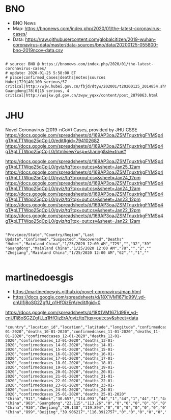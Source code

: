 

# BNO

- BNO News
- Map: https://bnonews.com/index.php/2020/01/the-latest-coronavirus-cases/
- Data: https://raw.githubusercontent.com/globalcitizen/2019-wuhan-coronavirus-data/master/data-sources/bno/data/20200125-055800-bno-2019ncov-data.csv

```

# source: BNO @ https://bnonews.com/index.php/2020/01/the-latest-coronavirus-cases/
# update: 2020-01-25 5:58:00 ET
# place|confirmed_cases|deaths|notes|sources
Hubei|729|40|100 serious/57 critical|http://wjw.hubei.gov.cn/fbjd/dtyw/202001/t20200125_2014854.shtml
Guangdong|78|0|15 serious, 4 critical|http://wsjkw.gd.gov.cn/zwyw_yqxx/content/post_2879063.html

```


# JHU

Novel Coronavirus (2019-nCoV) Cases, provided by JHU CSSE
https://docs.google.com/spreadsheets/d/169AP3oaJZSMTquxtrkgFYMSp4gTApLTTWqo25qCpjL0/edit#gid=794102682
https://docs.google.com/spreadsheets/d/169AP3oaJZSMTquxtrkgFYMSp4gTApLTTWqo25qCpjL0/htmlview?usp=sharing&sle=true#

https://docs.google.com/spreadsheets/d/169AP3oaJZSMTquxtrkgFYMSp4gTApLTTWqo25qCpjL0/gviz/tq?tqx=out:csv&sheet=Jan25_12am
https://docs.google.com/spreadsheets/d/169AP3oaJZSMTquxtrkgFYMSp4gTApLTTWqo25qCpjL0/gviz/tq?tqx=out:csv&sheet=Jan24_12pm
https://docs.google.com/spreadsheets/d/169AP3oaJZSMTquxtrkgFYMSp4gTApLTTWqo25qCpjL0/gviz/tq?tqx=out:csv&sheet=Jan24_12am
https://docs.google.com/spreadsheets/d/169AP3oaJZSMTquxtrkgFYMSp4gTApLTTWqo25qCpjL0/gviz/tq?tqx=out:csv&sheet=Jan23_12pm
https://docs.google.com/spreadsheets/d/169AP3oaJZSMTquxtrkgFYMSp4gTApLTTWqo25qCpjL0/gviz/tq?tqx=out:csv&sheet=Jan22_12pm
https://docs.google.com/spreadsheets/d/169AP3oaJZSMTquxtrkgFYMSp4gTApLTTWqo25qCpjL0/gviz/tq?tqx=out:csv&sheet=Jan22_12am


```

"Province/State","Country/Region","Last Update","Confirmed","Suspected","Recovered","Deaths"
"Hubei","Mainland China","1/25/2020 12:00 AM","729","","32","39"
"Guangdong","Mainland China","1/25/2020 12:00 AM","78","","2",""
"Zhejiang","Mainland China","1/25/2020 12:00 AM","62","","1",""


```



# martinedoesgis

- https://martinedoesgis.github.io/novel-coronavirus/map.html
- https://docs.google.com/spreadsheets/d/18X1VM1671d99V_yd-cnUI1j8oSG2ZgfU_q1HfOizErA/edit#gid=0


https://docs.google.com/spreadsheets/d/18X1VM1671d99V_yd-cnUI1j8oSG2ZgfU_q1HfOizErA/gviz/tq?tqx=out:csv&sheet=data

```
"country","location_id","location","latitude","longitude","confirmedcases_10-01-2020","deaths_10-01-2020","confirmedcases_11-01-2020","deaths_11-01-2020","confirmedcases_12-01-2020","deaths_12-01-2020","confirmedcases_13-01-2020","deaths_13-01-2020","confirmedcases_14-01-2020","deaths_14-01-2020","confirmedcases_15-01-2020","deaths_15-01-2020","confirmedcases_16-01-2020","deaths_16-01-2020","confirmedcases_17-01-2020","deaths_17-01-2020","confirmedcases_18-01-2020","deaths_18-01-2020","confirmedcases_19-01-2020","deaths_19-01-2020","confirmedcases_20-01-2020","deaths_20-01-2020","confirmedcases_21-01-2020","deaths_21-01-2020","confirmedcases_22-01-2020","deaths_22-01-2020","confirmedcases_23-01-2020","deaths_23-01-2020","confirmedcases_24-01-2020","deaths_24-01-2020","confirmedcases_25-01-2020","deaths_25-01-2020"
"China","911","Hubei","30.657","114.093","44","1","44","1","44","1","44","1","44","1","44","2","45","2","62","2","121","2","198","3","270","3","375","9","444","17","549","24","729","39","730","39"
"China","903","Guangdong","23.115","113.26","0","0","0","0","0","0","0","0","0","0","0","0","0","0","0","0","0","0","1","0","14","0","26","0","26","0","53","0","53","0","78","0"
"China","930","Zhejiang","29.138","119.894","0","0","0","0","0","0","0","0","0","0","0","0","0","0","0","0","0","0","0","0","0","0","5","0","10","0","43","0","43","0","62","0"
"China","899","Beijing","39.906217","116.3912757","0","0","0","0","0","0","0","0","0","0","0","0","0","0","0","0","0","0","2","0","5","0","10","0","14","0","26","0","36","0","41","0"


```